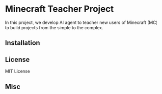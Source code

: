 # Minecraft Teacher Project

In this project, we develop AI agent to teacher new users of Minecraft (MC) to build projects from the simple to the complex.

## Installation


## License

MIT License

## Misc

